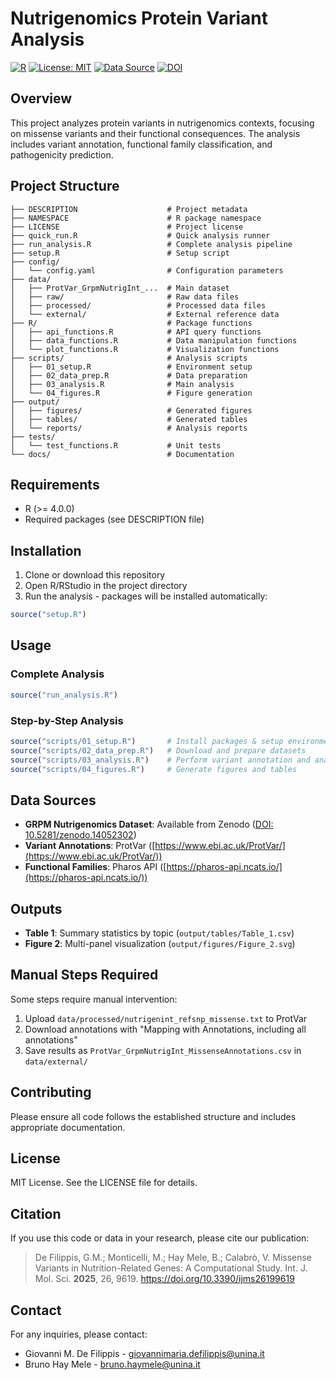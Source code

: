# Nutrigenomics Protein Variant Analysis

[![R](https://img.shields.io/badge/R-4.0.0-blue.svg)](https://www.r-project.org/) [![License: MIT](https://img.shields.io/badge/License-MIT-lightgrey.svg)](https://opensource.org/licenses/MIT) [![Data Source](https://img.shields.io/badge/Data%20Source-Zenodo-blue.svg)](https://doi.org/10.5281/zenodo.14052302) [![DOI](https://zenodo.org/badge/DOI/10.5281/zenodo.14052302.svg)](https://doi.org/10.5281/zenodo.14052302)


## Overview

This project analyzes protein variants in nutrigenomics contexts, focusing on missense variants and their functional consequences. The analysis includes variant annotation, functional family classification, and pathogenicity prediction.

## Project Structure

```
├── DESCRIPTION                    # Project metadata
├── NAMESPACE                      # R package namespace
├── LICENSE                        # Project license
├── quick_run.R                    # Quick analysis runner
├── run_analysis.R                 # Complete analysis pipeline
├── setup.R                        # Setup script
├── config/
│   └── config.yaml                # Configuration parameters
├── data/
│   ├── ProtVar_GrpmNutrigInt_...  # Main dataset
│   ├── raw/                       # Raw data files
│   ├── processed/                 # Processed data files
│   └── external/                  # External reference data
├── R/                             # Package functions
│   ├── api_functions.R            # API query functions
│   ├── data_functions.R           # Data manipulation functions
│   └── plot_functions.R           # Visualization functions
├── scripts/                       # Analysis scripts
│   ├── 01_setup.R                 # Environment setup
│   ├── 02_data_prep.R             # Data preparation
│   ├── 03_analysis.R              # Main analysis
│   └── 04_figures.R               # Figure generation
├── output/
│   ├── figures/                   # Generated figures
│   ├── tables/                    # Generated tables
│   └── reports/                   # Analysis reports
├── tests/
│   └── test_functions.R           # Unit tests
└── docs/                          # Documentation
```

## Requirements

- R (>= 4.0.0)
- Required packages (see DESCRIPTION file)

## Installation

1. Clone or download this repository
2. Open R/RStudio in the project directory
3. Run the analysis - packages will be installed automatically:

```r
source("setup.R")
```

## Usage

### Complete Analysis

```r
source("run_analysis.R")
```

### Step-by-Step Analysis

```r
source("scripts/01_setup.R")       # Install packages & setup environment
source("scripts/02_data_prep.R")   # Download and prepare datasets  
source("scripts/03_analysis.R")    # Perform variant annotation and analysis
source("scripts/04_figures.R")     # Generate figures and tables
```

## Data Sources

- **GRPM Nutrigenomics Dataset**: Available from Zenodo ([DOI: 10.5281/zenodo.14052302](https://doi.org/10.5281/zenodo.14052302))
- **Variant Annotations**: ProtVar ([https://www.ebi.ac.uk/ProtVar/](https://www.ebi.ac.uk/ProtVar/))
- **Functional Families**: Pharos API ([https://pharos-api.ncats.io/](https://pharos-api.ncats.io/))

## Outputs

- **Table 1**: Summary statistics by topic (`output/tables/Table_1.csv`)
- **Figure 2**: Multi-panel visualization (`output/figures/Figure_2.svg`)

## Manual Steps Required

Some steps require manual intervention:

1. Upload `data/processed/nutrigenint_refsnp_missense.txt` to ProtVar
2. Download annotations with "Mapping with Annotations, including all annotations"
3. Save results as `ProtVar_GrpmNutrigInt_MissenseAnnotations.csv` in `data/external/`

## Contributing

Please ensure all code follows the established structure and includes appropriate documentation.

## License

MIT License. See the LICENSE file for details.

## Citation

If you use this code or data in your research, please cite our publication:

> De Filippis, G.M.; Monticelli, M.; Hay Mele, B.; Calabrò, V. Missense Variants in Nutrition-Related Genes: A Computational Study. Int. J. Mol. Sci. **2025**, 26, 9619. https://doi.org/10.3390/ijms26199619

## Contact

For any inquiries, please contact:
- Giovanni M. De Filippis - [giovannimaria.defilippis@unina.it](mailto:giovannimaria.defilippis@unina.it)
- Bruno Hay Mele - [bruno.haymele@unina.it](mailto:bruno.haymele@unina.it)

